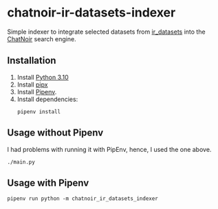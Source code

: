 # chatnoir-ir-datasets-indexer

Simple indexer to integrate selected datasets from [ir_datasets](https://ir-datasets.com) into the [ChatNoir](https://chatnoir.eu) search engine.

## Installation

1. Install [Python 3.10](https://python.org/downloads/)
2. Install [pipx](https://pipxproject.github.io/pipx/installation/#install-pipx)
3. Install [Pipenv](https://pipenv.pypa.io/en/latest/install/#isolated-installation-of-pipenv-with-pipx).
4. Install dependencies:
    ```shell
    pipenv install
    ```

## Usage without Pipenv

I had problems with running it with PipEnv, hence, I used the one above.

```shell
./main.py
```

## Usage with Pipenv

```shell
pipenv run python -m chatnoir_ir_datasets_indexer
```
